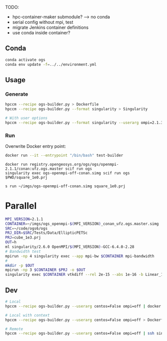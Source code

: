 TODO: 

- hpc-container-maker submodule? --> no conda
- serial config without mpi, test
- migrate Jenkins container definitions
- use conda inside container?

## Conda

```bash
conda activate ogs
conda env update -f=../../environment.yml
```

## Usage

### Generate

```bash
hpccm --recipe ogs-builder.py > Dockerfile
hpccm --recipe ogs-builder.py --format singularity > Singularity

# With user options
hpccm --recipe ogs-builder.py --format singularity --userarg ompi=2.1.3 centos=true
```

### Run

Overwrite Docker entry point:

```bash
docker run --it --entrypoint "/bin/bash" test-builder
```

```
docker run registry.opengeosys.org/ogs/ogs/openmpi-2.1.1/conan:ufz.ogs.master scif run ogs
singularity exec ogs-openmpi-off-conan.simg scif run ogs $PWD/square_1e0.prj

s run ~/imgs/ogs-openmpi-off-conan.simg square_1e0.prj
```

# Parallel

```bash
MPI_VERSION=2.1.1
CONTAINER=~/imgs/ogs_openmpi-$(MPI_VERSION)_conan_ufz.ogs.master.simg
SRC=~/code/ogs6/ogs
PRJ_DIR=$SRC/Tests/Data/EllipticPETSc
PRJ=cube_1e3.prj
OUT=h
ml singularity/2.6.0 OpenMPI/$(MPI_VERSION)-GCC-6.4.0-2.28
# Bandwidth test
mpirun -np 4 singularity exec --app mpi-bw $CONTAINER mpi-bandwidth
#
mkdir -p $OUT
mpirun -np 3 $CONTAINER $PRJ -o $OUT
singularity exec $CONTAINER vtkdiff --rel 2e-15 --abs 1e-16 -b Linear_1_to_minus1 -a pressure $OUT/cube_1e3_pcs_0_ts_1_t_1_000000_0.vtu $PRJ_DIR/cube_1e3_pcs_0_ts_1_t_1_000000_0.vtu
```

## Dev

```bash
# Local
hpccm --recipe ogs-builder.py --userarg centos=False ompi=off | docker build -t test-builder -

# Local with context
hpccm --recipe ogs-builder.py --userarg centos=False ompi=off > Dockerfile && docker build -t test-builder . && rm Dockerfile

# Remote
hpccm --recipe ogs-builder.py --userarg centos=False ompi=off | ssh singularity1 "docker build -t test-builder -"
```
